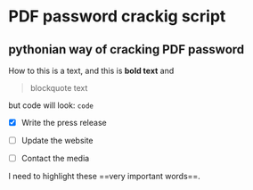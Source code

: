 # PDF password crackig script
## pythonian way of cracking PDF password 

How to
this is a text, and this is **bold text** and

> blockquote text

but code will look:
	`code`

  - [x] Write the press release
  - [ ] Update the website
  - [ ] Contact the media


I need to highlight these ==very important words==.
